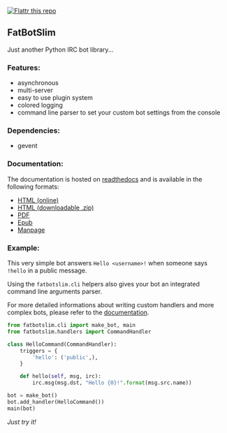 [![Flattr this repo](http://api.flattr.com/button/flattr-badge-large.png)](https://flattr.com/submit/auto?user_id=mattoufoutu&url=https://github.com/mattoufoutu/fatbotslim&title=fatbotslim&language=&tags=github&category=software)

## FatBotSlim

Just another Python IRC bot library...

### Features:

- asynchronous
- multi-server
- easy to use plugin system
- colored logging
- command line parser to set your custom bot settings from the console

### Dependencies:

- gevent

### Documentation:

The documentation is hosted on [readthedocs](http://readthedocs.org) and is available
in the following formats:

- [HTML (online)](http:/fatbotslim.rtfd.org)
- [HTML (downloadable .zip)](https://media.readthedocs.org/htmlzip/fatbotslim/latest/fatbotslim.zip)
- [PDF](https://media.readthedocs.org/pdf/fatbotslim/latest/fatbotslim.pdf)
- [Epub](https://media.readthedocs.org/epub/fatbotslim/latest/fatbotslim.epub)
- [Manpage](https://media.readthedocs.org/man/fatbotslim/latest/fatbotslim.1)

### Example:

This very simple bot answers `Hello <username>!` when someone says `!hello` in a
public message.

Using the `fatbotslim.cli` helpers also gives your bot an integrated command line
arguments parser.

For more detailed informations about writing custom handlers and more complex bots,
please refer to the [documentation](http://fatbotslim.rtfd.org).

```python
from fatbotslim.cli import make_bot, main
from fatbotslim.handlers import CommandHandler

class HelloCommand(CommandHandler):
    triggers = {
        'hello': ('public',),
    }

    def hello(self, msg, irc):
        irc.msg(msg.dst, "Hello {0}!".format(msg.src.name))

bot = make_bot()
bot.add_handler(HelloCommand())
main(bot)
```

*Just try it!*
